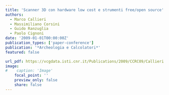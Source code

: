 ```yaml
---
title: 'Scanner 3D con hardware low cost e strumenti free/open source'
authors:
  - Marco Callieri
  - Massimiliano Corsini
  - Guido Ranzuglia
  - Paolo Cignoni
date: '2009-01-01T00:00:00Z'
publication_types: ['paper-conference']
publication: '*Archeologia e Calcolatori*'
featured: false

url_pdf: https://vcgdata.isti.cnr.it/Publications/2009/CCRC09/Callieri Corsini Ranzuglia Cignoni - Scanner 3D con hardware low cost e strumenti free open source - Archeologia e Calcolatori 2009.pdf
image:
#    caption: 'Image'
    focal_point: ''
    preview_only: false
    share: false
---
```

